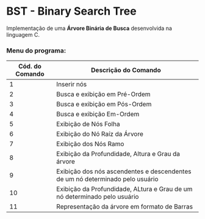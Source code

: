 # BST - Binary Search Tree
<p>Implementação de uma <strong>Árvore Binária de Busca</strong> desenvolvida na linguagem C.</p>
<h3>Menu do programa:</h3>
<table>
  <thead>
    <tr>
      <th>
        Cód. do Comando
      </th>
      <th>
        Descrição do Comando
      </th>
    </tr>
  </thead>
  <tbody>
    <tr>
      <td>1</td>
      <td>Inserir nós</td>
    </tr>
    <tr>
      <td>2</td>
      <td>Busca e exibição em Pré-Ordem</td>
    </tr>
    <tr>
      <td>3</td>
      <td>Busca e exibição em Pós-Ordem</td>
    </tr>
    <tr>
      <td>4</td>
      <td>Busca e exibição Em-Ordem</td>
    </tr>
    <tr>
      <td>5</td>
      <td>Exibição de Nós Folha</td>
    </tr>
    <tr>
      <td>6</td>
      <td>Exibição do Nó Raíz da Árvore</td>
    </tr>
    <tr>
      <td>7</td>
      <td>Exibição dos Nós Ramo</td>
    </tr>
    <tr>
      <td>8</td>
      <td>Exibição da Profundidade, Altura e Grau da árvore</td>
    </tr>
    <tr>
      <td>9</td>
      <td>Exibição dos nós ascendentes e descendentes de um nó determinado pelo usuário</td>
    </tr>
    <tr>
      <td>10</td>
      <td>Exibição da Profundidade, ALtura e Grau de um nó determinado pelo usuário</td>
    </tr>
    <tr>
      <td>11</td>
      <td>Representação da árvore em formato de Barras</td>
    </tr>
  </tbody>
</table>
